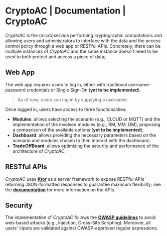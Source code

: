 # CryptoAC | Documentation | CryptoAC

*CryptoAC* is the (micro)service performing cryptographic computations and allowing users and administrators to interface with the data and the access control policy through a web app or RESTful APIs. Concretely, there can be multiple instances of *CryptoAC* and the same instance doesn't need to be used to both protect and access a piece of data;


## Web App

The web app requires users to log in, either with traditional username-password credentials or Single Sign-On (**yet to be implemented**).

> As of now, users can log in by supplying a username.

Once logged in, users have access to three functionalities:
* **Modules**: allows selecting the scenario (e.g., CLOUD or MQTT) and the implementation of the involved modules (e.g., RM, MM, DM), proposing a comparison of the available options (**yet to be implemented**);
* **Dashboard**: allows providing the necessary parameters based on the scenario and modules chosen to then interact with the dashboard;
* **TradeOffBoard**: allows optimizing the security and performance of the architecture of *CryptoAC*.


## RESTful APIs

*CryptoAC* uses [**Ktor**](https://ktor.io/) as a server framework to expose RESTful APIs returning JSON-formatted responses to guarantee maximum flexibility; see the [**documentation**](./CryptoACAPISwagger.yaml) for more information on the APIs.


## Security

The implementation of *CryptoAC* follows the [**OWASP guidelines**](https://owasp.org/www-project-cheat-sheets/cheatsheets/Cross_Site_Scripting_Prevention_Cheat_Sheet#) to avoid web-based attacks (e.g., injection, Cross-Site Scripting). Moreover, all users' inputs are validated against OWASP-approved regular expressions.
